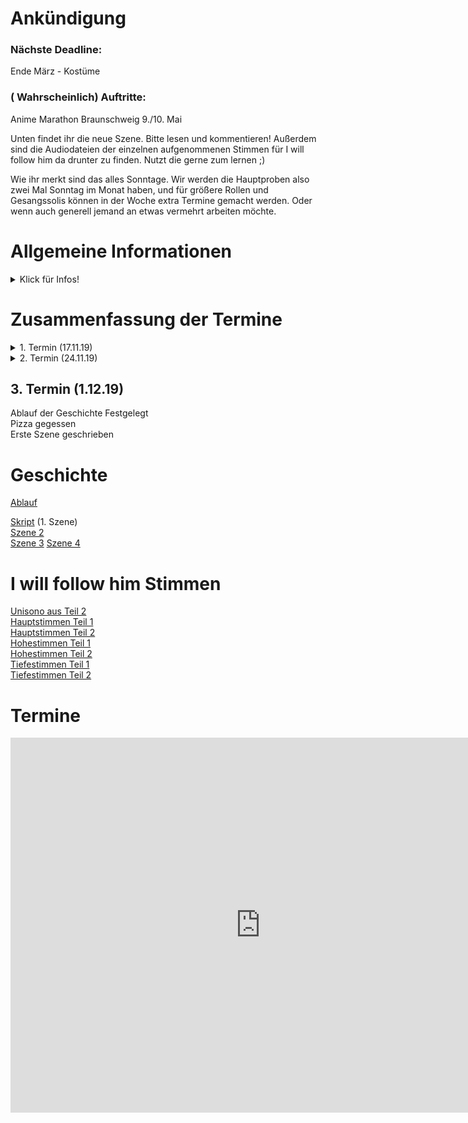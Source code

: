# Ankündigung

### Nächste Deadline: 

Ende März - Kostüme  


### ( Wahrscheinlich) Auftritte:

Anime Marathon Braunschweig 9./10. Mai



Unten findet ihr die neue Szene. Bitte lesen und kommentieren! 
Außerdem sind die Audiodateien der einzelnen aufgenommenen Stimmen für I will follow him da drunter zu finden. Nutzt die gerne zum lernen ;)

Wie ihr merkt sind das alles Sonntage. Wir werden die Hauptproben also zwei Mal Sonntag im Monat haben, und für größere Rollen und Gesangssolis können in der Woche extra Termine gemacht werden. Oder wenn auch generell jemand an etwas vermehrt arbeiten möchte.

# Allgemeine Informationen
<details>
  <summary>Klick für Infos!</summary>
  
### Titel des Stückes:

Gute Zeichen, schlechte Zeichen

### Rollenverteilung:

- Hades - Patty
- Pech - Vincent
- Schwefel - Lila
- Klotho - Joana
- Lachesis - Steffi
- Athropos - Jaqui (2. Yugi)
- Crowley - Saskia

### Probeort: 
  Wu Dao Kung-Fu Schule Hamburg 
  Horner Weg 282 
  Hamburg (*an der Horner Rennbahn*)

### Probezeiten(Ausnahmen stehen in Ankündigung!): 
2x im Monat 
Sonntag 12:00 - 18:00 Uhr

### Material
Songs findet ihr [hier](./songs.md)

### Mitgliedsbeitrag: 
2€ pro Probe

### Bereichsverteilung:
Vincent = Organisation, Raum, Termine, Gruppenkasse  
Joana = Kostüme, Requisiten  
Jacky = Choreo  
Steffi/Kio = Gesang, Schauspiel, Story 
 
### Aufgaben: 
Melis und Celes = Social Media 

### Inactive Members: 
Melis 
Kathrin 
Janin - Februar 
Celes 
Stephanie Sch. - August 

</details>

# Zusammenfassung der Termine

<details>
  <summary>
    1. Termin (17.11.19)
  </summary>
  
### Orga
Wir haben ein wenig über Termine, Namen und den Plot gesprochen.
</br>
Unser Name lautet jetzt **R.H.Y.T.H.M** (Ramen, Handlung, Yucca Palme, Tanz, Hamburg, Musik)


### Tanz
Übung 

### Gesang
Übung

###  Theater

</details>

<details>
  <summary>
    2. Termin (24.11.19) 
  </summary>

Wir haben viel Gesungen, auch einzeln und When I grow up Mehrstimmig  
Außerdem eine kleine Choreo eingeübt  
Taxi gespielt

### Geschichte Besprochen

#### Ablauf

Szene 1:  
Pech + Schwefel Vorstellen </br>
Hades unterbricht </br>
Bittet die Moiren ihn vor zu stellen  
- Song: Gospel Truth I
- Song: Gospel Truth II-> Hades unterbricht, Tote fliehen "Flamme an!"

Vertausch erklären: Kinder anzeigen

Szene 2:  
Crowley fährt mit Auto auf die Bühne  
Crowley Monolog -> holt Kind aus dem Auto  
von der Bühne mit Ending Song  

Szene 3:  
Kloster  
Nonnen Mit Rücken zu Publikum vor Altar  
- Song: I will follow him (langsamer part)
Reveal: sie beten Hades an  
Cut zwischen Langsamem und schnellen Teil -> Auftritt Crowley mit Antichrist
- Song: I will follow him (schneller part)
Kinder vertauschen
disney karaoke playlist
letzte Szene:  
Hades feiert mit Crowley und Kumpanen
- Song: ? (Party)


#### Ideen
* Thron in Unterwelt => Dahinter Leute/Personen für Flammen
* Übergang: 
  * Pech und Schwefel ziehen Bild der nächsten Szene
  * Auto (reflektierende Folie) kommt näher, währenddessen Bohemian Rhapsody wird lauter, Crowley steigt aus, Tür zu -> BR gedämpft
  * Am Ende Auftirtt Crowley und Aziraphael mit hint, dass das Ende doch nicht kommt
  * Moiren: halbe Maske anstatt komplettes Gesichts make up
  
</details>

## 3. Termin (1.12.19) 

Ablauf der Geschichte Festgelegt  
Pizza gegessen  
Erste Szene geschrieben

# Geschichte

[Ablauf](./ablauf.md)

[Skript](./script.md) (1. Szene)  
[Szene 2](./Szene2.md)  
[Szene 3](./Szene3.md)
[Szene 4](./Szene4.md)

# I will follow him Stimmen

[Unisono aus Teil 2](./videos/Unisono2.aac)  
[Hauptstimmen Teil 1](./videos/HauptStimme1.aac)  
[Hauptstimmen Teil 2](./videos/HauptStimme2.aac)  
[Hohestimmen Teil 1](./videos/HoheStimme1.aac)  
[Hohestimmen Teil 2](./videos/HoheStimme2.aac)  
[Tiefestimmen Teil 1](./videos/TiefeStimme1.aac)  
[Tiefestimmen Teil 2](./videos/TiefeStimme2.aac)  


# Termine
<iframe src="https://calendar.google.com/calendar/embed?src=48lj1qf5s29m6v94h8ketp4qck%40group.calendar.google.com&ctz=Europe%2FBerlin" style="border: 0" width="800" height="600" frameborder="0" scrolling="no"></iframe>

